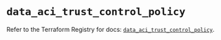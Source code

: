 # `data_aci_trust_control_policy`

Refer to the Terraform Registry for docs: [`data_aci_trust_control_policy`](https://registry.terraform.io/providers/ciscodevnet/aci/2.17.0/docs/data-sources/trust_control_policy).
